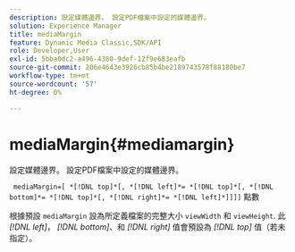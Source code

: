 ```yaml
---
description: 設定媒體邊界。 設定PDF檔案中設定的媒體邊界。
solution: Experience Manager
title: mediaMargin
feature: Dynamic Media Classic,SDK/API
role: Developer,User
exl-id: 5bba0dc2-a496-4380-9def-12f9e683eafb
source-git-commit: 206e4643e3926cb85b4be2189743578f88180be7
workflow-type: tm+mt
source-wordcount: '57'
ht-degree: 0%

---
```


# mediaMargin{#mediamargin}

設定媒體邊界。 設定PDF檔案中設定的媒體邊界。

` mediaMargin=[ *[!DNL top]*[, *[!DNL left]*= *[!DNL top]*[, *[!DNL bottom]*= *[!DNL top]*[, *[!DNL right]*= *[!DNL left]*]]]]` 點數

根據預設 `mediaMargin` 設為所定義檔案的完整大小 `viewWidth` 和 `viewHeight`. 此 *[!DNL left]*， *[!DNL bottom]*、和 *[!DNL right]* 值會預設為 *[!DNL top]* 值（若未指定）。
